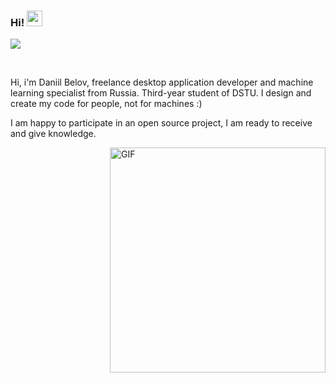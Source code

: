 ### Hi! <img src="https://media.giphy.com/media/hvRJCLFzcasrR4ia7z/giphy.gif" width="25px">

![](https://visitor-badge.glitch.me/badge?page_id=bunsanandme.dunsanandme)

<br />

Hi, i'm Daniil Belov, freelance desktop application developer and machine learning specialist from Russia. Third-year student of DSTU. I design and create my code for people, not for machines :)

I am happy to participate in an open source project, I am ready to receive and give knowledge.


<img align="right" alt="GIF" src="https://assets.pinterest.com/ext/embed.html?id=149392912630292501" width="345" height="360" />